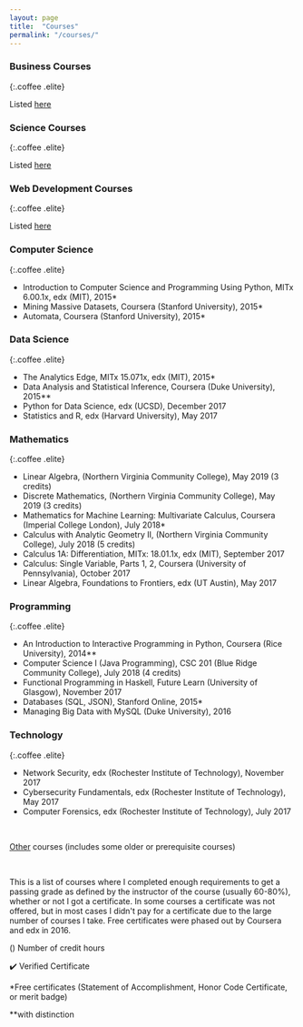 ```yaml
---
layout: page
title:  "Courses"
permalink: "/courses/"
---
```



### Business Courses 
{:.coffee .elite}

Listed [here](https://ashlynnpai.github.io/journal/business-courses)

### Science Courses 
{:.coffee .elite}

Listed [here](https://ashlynnpai.github.io/journal/science-courses)

### Web Development Courses 
{:.coffee .elite}

Listed [here](https://ashlynnpai.github.io/journal/web-dev)

### Computer Science 
{:.coffee .elite}

* Introduction to Computer Science and Programming Using Python, MITx 6.00.1x, edx (MIT), 2015* 
* Mining Massive Datasets, Coursera (Stanford University), 2015*
* Automata, Coursera (Stanford University), 2015*

### Data Science
{:.coffee .elite}

* The Analytics Edge, MITx 15.071x, edx (MIT), 2015*
* Data Analysis and Statistical Inference, Coursera (Duke University), 2015**
* Python for Data Science, edx (UCSD), December 2017
* Statistics and R, edx (Harvard University), May 2017

### Mathematics
{:.coffee .elite}

* Linear Algebra, (Northern Virginia Community College), May 2019 (3 credits)
* Discrete Mathematics, (Northern Virginia Community College), May 2019 (3 credits)
* Mathematics for Machine Learning: Multivariate Calculus, Coursera (Imperial College London), July 2018*
* Calculus with Analytic Geometry II, (Northern Virginia Community College), July 2018 (5 credits)
* Calculus 1A: Differentiation, MITx: 18.01.1x, edx (MIT), September 2017
* Calculus: Single Variable, Parts 1, 2, Coursera (University of Pennsylvania), October 2017
* Linear Algebra, Foundations to Frontiers, edx (UT Austin), May 2017


### Programming
{:.coffee .elite}

* An Introduction to Interactive Programming in Python, Coursera (Rice University), 2014**
* Computer Science I (Java Programming), CSC 201 (Blue Ridge Community College), July 2018 (4 credits)
* Functional Programming in Haskell, Future Learn (University of Glasgow), November 2017
* Databases (SQL, JSON), Stanford Online, 2015*
* Managing Big Data with MySQL (Duke University), 2016

### Technology
{:.coffee .elite}

* Network Security, edx (Rochester Institute of Technology), November 2017
* Cybersecurity Fundamentals, edx (Rochester Institute of Technology), May 2017
* Computer Forensics, edx (Rochester Institute of Technology), July 2017

<br/>

[Other](https://ashlynnpai.github.io/journal/other) courses (includes some older or prerequisite courses)

<br/>

This is a list of courses where I completed enough requirements to get a passing grade as defined by the instructor of the course (usually 60-80%), whether or not I got a certificate. In some courses a certificate was not offered, but in most cases I didn't pay for a certificate due to the large number of courses I take. Free certificates were phased out by Coursera and edx in 2016.
<br/>

() Number of credit hours

:heavy_check_mark: Verified Certificate

*Free certificates (Statement of Accomplishment, Honor Code Certificate, or merit badge)

**with distinction

